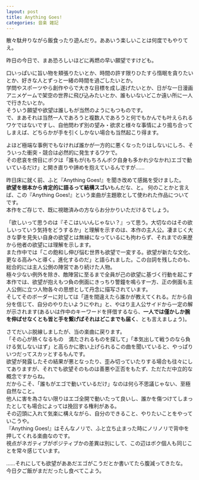 ```yaml
---
layout: post
title: Anything Goes!
categories: 音楽 雑記
---
```


散々駄弁りながら飯食ったり遊んだり。ああいう楽しいことは何度でもやりてえ。

昨日の今日で、まあ恐ろしいほどに再燃の早い願望ですけども。

口いっぱいに旨い物を頬張りたいとか、時間の許す限りひたすら惰眠を貪りたいとか、好きな人とずっと一緒の時間を過ごしたいとか。  
学問やスポーツやら創作やらで大きな目標を成し遂げたいとか、日がな一日漫画アニメゲームで架空の世界に飛び込みたいとか、誰もいないどこか遠い所に一人で行きたいとか。  
そういう願望や欲望は誰しもが当然のようにもつものです。  
で、まあそれは当然一人であろうと複数人であろうと何でもかんでも叶えられるワケではないですし、自他問わず別の望み・欲求と様々な事情により搗ち合ってしまえば、どちらかが手を引くしかない場合も当然起こり得ます。

よほど極端な事例でもなければ誰かが一方的に悪くなったりはしないにしろ、そういった衝突・競合は必然的に発生するワケで。  
その悲哀を傍目にボクは「誰もが(もちろんボク自身も多かれ少なかれ)エゴで動いているだけ」と開き直りや諦めを抱えているんですが……

昨日床に就く前、ふと『Anything Goes!』を聞き改めて感銘を受けました。  
**欲望を根本から肯定的に語るって結構スゴい**もんだな、と。
何のことかと言えば、この『Anything Goes!』という楽曲が主題歌として使われた作品についてです。  
本作をご存じで、既に視聴済みの方ならお分かりいただけるでしょう。

「欲しいって思うのは『そこはいいんじゃない？』って思う。大切なのはその欲しいっていう気持をどうするか」と理解を示すのは、本作の主人公。凄まじく大きな夢を見失い自身の欲望とは無縁になっているにも拘わらず、それまでの来歴から他者の欲望には理解を示します。    
また作中では「この飽和し伸び悩む世界も欲望で一変する。欲望が新たな文化、更なる高みへと導く。進化するのだ」と語られました。この台詞を残したのも、総合的には主人公側の陣営であり続けた人物。  
極々少ない例外を除き、敵陣営に至るまで全員が己の欲望に基づく行動を起こす本作では、欲望が抱えもつ負の側面にきっちり警鐘を鳴らす一方、正の側面も主人公側に立つ人物各々の思想として丹念に描写されています。  
そしてそのボーダーに対しては「道を間違えたら誰かが教えてくれる。だから自分を信じて、自分のやりたいようにやれ」と、やはり主人公サイドから一定の解が示されます(あるいは作中のキーワードを拝借するなら、**一人では僅かしか腕を伸ばせなくとも皆と手を繋げばそれはどこまでも届く**、とも言えましょう)。

さてだいぶ脱線しましたが、当の楽曲に戻ります。  
「その心が熱くなるもの　満たされるものを探して」「本気出して戦うのなら負ける気しないはず」と高らかに歌い上げられるこの曲を聞いていると、やっぱりいつだってスカッとするもんです。  
欲望が発露したその結果が悪となったり、歪み切っていたりする場合も往々にしてありますが、それでも欲望そのものは善悪や正否をもたず、ただただ中立的な概念ですからね。  
だからこそ、「誰もがエゴで動いているだけ」なのは何ら不思議じゃない、至極自然なこと。  
他人に害を為さない限りはエゴ全開で動いたって良いし、誰かを傷つけてしまったとしても場合によっては挽回する権利がある。  
その辺頭に入れて気楽に構えながら、自分のできること、やりたいことをやっていこうや。  
『Anything Goes!』はそんなノリで、ふと立ち止まった時にノリノリで背中を押してくれる楽曲なのです。  
視点がネガティブがポジティブかの差異は別にして、この辺はボク個人も同じことを常々感じています。

……それにしても欲望がああだエゴがこうだとか書いてたら腹減ってきたな。  
今日夕ご飯がまだだったし食べてこよう。
